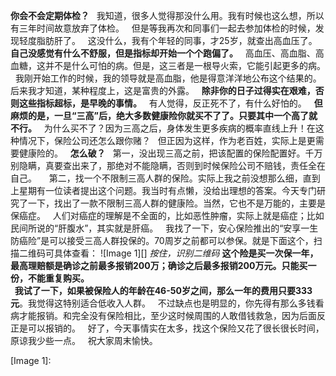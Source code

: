 **你会不会定期体检？**
 
我知道，很多人觉得那没什么用。我有时候也这么想，所以有三年时间故意放弃了体检。
 
但是等我再次和同事们一起去参加体检的时候，发现轻度脂肪肝了。
 
这没什么，我有个年轻的同事，才25岁，就查出高血压了。
 
**自己没感觉有什么不舒服，但是指标却开始一个个跑偏了。**
 
高血压、高血脂、高血糖，这并不是什么可怕的病。但是，这三者是一根导火索，它能引起更多的病。
 
我刚开始工作的时候，我的领导就是高血脂，他是得意洋洋地公布这个结果的。后来我才知道，某种程度上，这是富贵的外露。
 
**除非你的日子过得实在艰难，否则这些指标超标，是早晚的事情。**
 
有人觉得，反正死不了，有什么好怕的。
 
**但麻烦的是，一旦“三高”后，绝大多数健康险你就买不了了。只要其中一个高了就不行。**
 
为什么买不了？因为三高之后，身体发生更多疾病的概率直线上升！在这种情况下，保险公司还怎么跟你赌？
 
但正因为这样，作为老百姓，实际上是更需要健康险的。
 
**怎么破？**
 
第一，没出现三高之前，把该配置的保险配置好。千万别隐瞒，真要查出来了，那绝对不能隐瞒，否则到时候保险公司不赔钱，责任全在自己。
 
 
第二，找一个不限制三高人群的保险。实际上我之前没想那么细，直到上星期有一位读者提出这个问题。我当时有点懒，没给出理想的答案。今天专门研究了一下，找出了一款不限制三高人群的健康险。当然，它也不是万能的，主要是保癌症。
 
人们对癌症的理解是不全面的，比如恶性肿瘤，实际上就是癌症；比如民间所说的“肝腹水”，其实就是肝癌。
 
我找了一下，安心保险推出的“安享一生防癌险”是可以接受三高人群投保的。70周岁之前都可以参保。就是下面这个，扫描二维码可具体查看：
![Image 1][]
*按住，识别二维码*
**这个险是买一次保一年，最高理赔额是确诊之前最多报销200万；确诊之后最多报销200万元。**只能买一份，不能重复购买。  
 
我试了一下，如果被保险人的年龄在46-50岁之间，那么一年的费用只要**333元**。我觉得这特别适合低收入人群。
 
不过缺点也是明显的，你先得有那么多钱看病才能报销。和完全没有保险相比，至少这时候周围的人敢借钱救急，因为后面反正是可以报销的。
 
好了，今天事情实在太多，找这个保险又花了很长很长时间，原谅我少些一点。
 
祝大家周末愉快。

[Image 1]: 